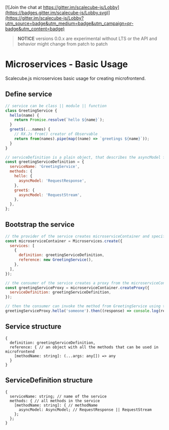 <!-- prettier-ignore -->
[![Join the chat at https://gitter.im/scalecube-js/Lobby](https://badges.gitter.im/scalecube-js/Lobby.svg)](https://gitter.im/scalecube-js/Lobby?utm_source=badge&utm_medium=badge&utm_campaign=pr-badge&utm_content=badge)

> **NOTICE** versions 0.0.x are experimental without LTS or the API and behavior might change from patch to patch

# Microservices - Basic Usage

Scalecube.js microservices basic usage for creating microfrontend.

## Define service

```javascript
// service can be class || module || function
class GreetingService {
  hello(name) {
    return Promise.resolve(`hello ${name}`);
  }
  greet$(...names) {
    // RX.Js from() creator of Observable
    return from(names).pipe(map((name) => `greetings ${name}`));
  }
}

// serviceDefinition is a plain object, that describes the asyncModel for each method, that you want to use within your microfrontend
const greetingServiceDefinition = {
  serviceName: 'GreetingService',
  methods: {
    hello: {
      asyncModel: 'RequestResponse',
    },
    greet$: {
      asyncModel: 'RequestStream',
    },
  },
};
```

## Bootstrap the service

```javascript
// the provider of the service creates microserviceContainer and specifies the services that should be included in it
const microserviceContainer = Microservices.create({
  services: [
    {
      definition: greetingServiceDefinition,
      reference: new GreetingService(),
    },
  ],
});

// the consumer of the service creates a proxy from the microserviceContainer
const greetingServiceProxy = microserviceContainer.createProxy({
  serviceDefinition: greetingServiceDefinition,
});

// then the consumer can invoke the method from GreetingService using the proxy
greetingServiceProxy.hello('someone').then((response) => console.log(response)); // hello someone
```

## Service structure

    {
      definition: greetingServiceDefinition,
      reference: { // an object with all the methods that can be used in microfrontend
        [methodName: string]: (...args: any[]) => any
      }
    }

## ServiceDefinition structure

```text
{
  serviceName: string; // name of the service
  methods: { // all methods in the service
    [methodName: string]: { // methodName
      asyncModel: AsyncModel; // RequestResponse || RequestStream
    };
  };
}
```
